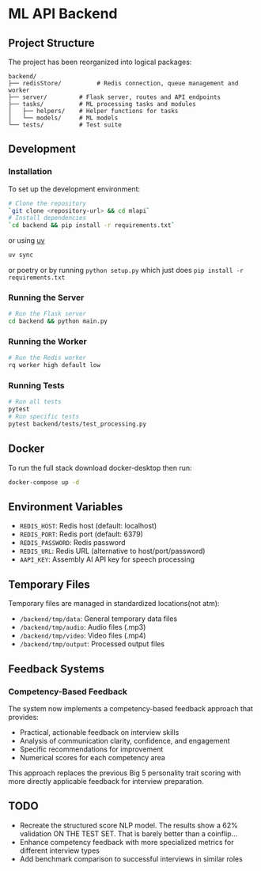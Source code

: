 # ML API Backend
## Project Structure
The project has been reorganized into logical packages:
```
backend/
├── redisStore/          # Redis connection, queue management and worker
├── server/         # Flask server, routes and API endpoints
├── tasks/          # ML processing tasks and modules
│   ├── helpers/    # Helper functions for tasks
│   └── models/     # ML models
└── tests/          # Test suite
```
## Development
### Installation
To set up the development environment:
```bash
# Clone the repository
`git clone <repository-url> && cd mlapi`
# Install dependencies
`cd backend && pip install -r requirements.txt`
```
or using [uv](https://docs.astral.sh/uv/getting-started/installation)
```bash
uv sync
```
or poetry or by running `python setup.py` which just does `pip install -r requirements.txt` 
### Running the Server
```bash
# Run the Flask server
cd backend && python main.py
```
### Running the Worker
```bash
# Run the Redis worker
rq worker high default low
```
### Running Tests
```bash
# Run all tests
pytest
# Run specific tests
pytest backend/tests/test_processing.py
```
## Docker
To run the full stack download docker-desktop then run:
```bash
docker-compose up -d
```
## Environment Variables
- `REDIS_HOST`: Redis host (default: localhost)
- `REDIS_PORT`: Redis port (default: 6379)
- `REDIS_PASSWORD`: Redis password
- `REDIS_URL`: Redis URL (alternative to host/port/password)
- `AAPI_KEY`: Assembly AI API key for speech processing
## Temporary Files
Temporary files are managed in standardized locations(not atm):
- `/backend/tmp/data`: General temporary data files
- `/backend/tmp/audio`: Audio files (.mp3)
- `/backend/tmp/video`: Video files (.mp4)
- `/backend/tmp/output`: Processed output files
## Feedback Systems

### Competency-Based Feedback
The system now implements a competency-based feedback approach that provides:
- Practical, actionable feedback on interview skills
- Analysis of communication clarity, confidence, and engagement
- Specific recommendations for improvement
- Numerical scores for each competency area

This approach replaces the previous Big 5 personality trait scoring with more directly applicable feedback for interview preparation.

## TODO
- Recreate the structured score NLP model. The results show a 62% validation ON THE TEST SET. That is barely better than a coinflip...
- Enhance competency feedback with more specialized metrics for different interview types
- Add benchmark comparison to successful interviews in similar roles